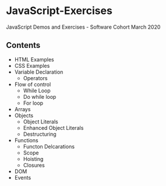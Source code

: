# JavaScript-Exercises
JavaScript Demos and Exercises - Software Cohort March 2020

## Contents
  - HTML Examples
  - CSS Examples
  - Variable Declaration
    - Operators
  - Flow of control 
    - While Loop
    - Do while loop 
    - For loop 
  - Arrays
  - Objects
    - Object Literals
    - Enhanced Object Literals
    - Destructuring
  - Functions
    - Functon Delcarations
    - Scope
    - Hoisting
    - Closures
  - DOM
  - Events
  
